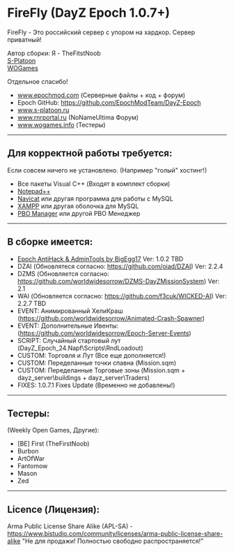 **FireFly (DayZ Epoch 1.0.7+)**
================

FireFly - Это российский сервер с упором на хардкор. Сервер приватный!

Автор сборки: Я - TheFitstNoob  
[S-Platoon](http://s-platoon.ru/profile/923-thefirstnoob/)  
[WOGames](https://wogames.info/profile/7905-first/)    

Отдельное спасибо!  
* www.epochmod.com (Серверные файлы + код + форум)
* Epoch GitHub: https://github.com/EpochModTeam/DayZ-Epoch
* www.s-platoon.ru
* www.rnrportal.ru (NoNameUltima Форум)
* www.wogames.info (Тестеры)

--------------------------
Для корректной работы требуется:
--------------------------
Если совсем ничего не установлено. (Например "голый" хостинг!)

* Все пакеты Visual C++ (Входят в комплект сборки)
* [Notepad++](http://www.notepad-plus-plus.org/download/)
* [Navicat](http://www.yadi.sk/d/YloWgCGM60FL2) или другая программа для работы с MySQL
* [XAMPP](http://www.apachefriends.org/download.html) или другая оболочка для MySQL
* [PBO Manager](http://rnrportal.ru/files/other/arma2/pbo_manager_v14.zip) или другой PBO Менеджер

--------------------------
В сборке имеется:
--------------------------

* [Epoch AntiHack & AdminTools by BigEgg17](https://github.com/BigEgg17/Epoch-Antihack-Admin-Tools) Ver: 1.0.2 TBD
* DZAI (Обновлятеся согласно: https://github.com/oiad/DZAI) Ver: 2.2.4
* DZMS (Обновляется согласно: https://github.com/worldwidesorrow/DZMS-DayZMissionSystem) Ver: 2.1
* WAI (Обновляется согласно: https://github.com/f3cuk/WICKED-AI) Ver: 2.2.7 TBD
* EVENT: Анимированный ХелиКраш (https://github.com/worldwidesorrow/Animated-Crash-Spawner)
* EVENT: Дополнительные Ивенты: (https://github.com/worldwidesorrow/Epoch-Server-Events)
* SCRIPT: Случайный стартовый лут (DayZ_Epoch_24.Napf\Scripts\RndLoadout)
* CUSTOM: Торговля и Лут (Все еще дополняется!)
* CUSTOM: Переделанные точки спавна (Mission.sqm)
* CUSTOM: Переделанные Торговые зоны (Mission.sqm + dayz_server\buildings + dayz_server\Traders)
* FIXES: 1.0.7.1 Fixes Update (Временно не добавлены!)

--------------------------
Тестеры:
--------------------------
(Weekly Open Games, Другие):  
* [BE] First (TheFirstNoob)
* Burbon
* ArtOfWar
* Fantomow
* Mason
* Zed

--------------------------
Licence (Лицензия):
--------------------------
Arma Public License Share Alike (APL-SA) - https://www.bistudio.com/community/licenses/arma-public-license-share-alike
"Не для продажи! Полностью свободно распространяется!"
